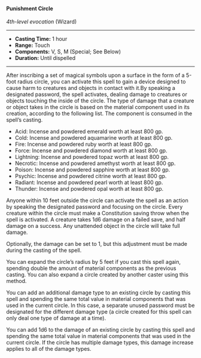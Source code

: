 #### Punishment Circle
*4th-level evocation* (Wizard)
___
- **Casting Time:** 1 hour
- **Range:** Touch
- **Components:** V, S, M (Special; See Below)
- **Duration:** Until dispelled
---
After inscribing a set of magical symbols upon a surface in the form of a 5-foot radius circle, you can activate this spell to gain a device designed to cause harm to creatures and objects in contact with it.By speaking a designated password, the spell activates, dealing damage to creatures or objects touching the inside of the circle. The type of damage that a creature or object takes in the circle is based on the material component used in its creation, according to the following list. The component is consumed in the spell’s casting.

* Acid: Incense and powdered emerald worth at least 800 gp.
* Cold: Incense and powdered aquamarine worth at least 800 gp.
* Fire: Incense and powdered ruby worth at least 800 gp.
* Force: Incense and powdered diamond worth at least 800 gp.
* Lightning: Incense and powdered topaz worth at least 800 gp.
* Necrotic: Incense and powdered amethyst worth at least 800 gp.
* Poison: Incense and powdered sapphire worth at least 800 gp.
* Psychic: Incense and powdered citrine worth at least 800 gp.
* Radiant: Incense and powdered pearl worth at least 800 gp.
* Thunder: Incense and powdered opal worth at least 800 gp.

Anyone within 10 feet outside the circle can activate the spell as an action by speaking the designated password and focusing on the circle. Every creature within the circle must make a Constitution saving throw when the spell is activated. A creature takes 1d6 damage on a failed save, and half damage on a success. Any unattended object in the circle will take full damage.

Optionally, the damage can be set to 1, but this adjustment must be made during the casting of the spell.

You can expand the circle’s radius by 5 feet if you cast this spell again, spending double the amount of material components as the previous casting. You can also expand a circle created by another caster using this method.

You can add an additional damage type to an existing circle by casting this spell and spending the same total value in material components that was used in the current circle. In this case, a separate unused password must be designated for the different damage type (a circle created for this spell can only deal one type of damage at a time).

You can add 1d6 to the damage of an existing circle by casting this spell and spending the same total value in material components that was used in the current circle. If the circle has multiple damage types, this damage increase applies to all of the damage types.
